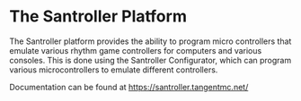 # The Santroller Platform
The Santroller platform provides the ability to program micro controllers that emulate various rhythm game controllers for computers and various consoles. This is done using the Santroller Configurator, which can program various microcontrollers to emulate different controllers.

Documentation can be found at https://santroller.tangentmc.net/
